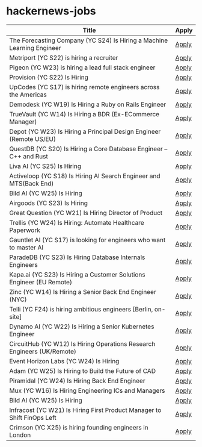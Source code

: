 # hackernews-jobs

<!-- table start -->

| Title | Apply |
|-------|-----|
| The Forecasting Company (YC S24) Is Hiring a Machine Learning Engineer | [Apply](https://www.ycombinator.com/companies/the-forecasting-company/jobs/cXJzAhA-founding-machine-learning-engineer) |
| Metriport (YC S22) is hiring a recruiter | [Apply](https://www.ycombinator.com/companies/metriport/jobs/uq6CuhA-founding-recruiter) |
| Pigeon (YC W23) is hiring a lead full stack engineer | [Apply](https://www.ycombinator.com/companies/pigeon/jobs/sjuJOg3-lead-full-stack-software-engineer-remote-us) |
| Provision (YC S22) Is Hiring | [Apply](https://www.ycombinator.com/companies/provision/jobs/JJ9fZxg-fullstack-software-engineer-in-person-toronto-canada) |
| UpCodes (YC S17) is hiring remote engineers across the Americas | [Apply](https://up.codes/careers?utm_source=HN) |
| Demodesk (YC W19) Is Hiring a Ruby on Rails Engineer | [Apply](https://demodesk.com/careers) |
| TrueVault (YC W14) Is Hiring a BDR (Ex-ECommerce Manager) | [Apply](https://www.ycombinator.com/companies/truevault/jobs/FaC8Apo-ecommerce-manager-bdr) |
| Depot (YC W23) Is Hiring a Principal Design Engineer (Remote US/EU) | [Apply](https://www.ycombinator.com/companies/depot/jobs/qg8iVTz-principal-design-engineer) |
| QuestDB (YC S20) Is Hiring a Core Database Engineer – C++ and Rust | [Apply](https://questdb.com/careers/core-database-engineer/) |
| Liva AI (YC S25) Is Hiring | [Apply](https://www.ycombinator.com/companies/liva-ai/jobs/6xM8JYU-founding-operations-lead) |
| Activeloop (YC S18) Is Hiring AI Search Engineer and MTS(Back End) | [Apply](https://careers.activeloop.ai/) |
| Bild AI (YC W25) Is Hiring | [Apply](https://www.ycombinator.com/companies/bild-ai/jobs/m2ilR5L-founding-engineer-applied-ai) |
| Airgoods (YC S23) Is Hiring | [Apply](https://airgoods.com/careers?utm_source=hacker_news) |
| Great Question (YC W21) Is Hiring Director of Product | [Apply](https://www.ycombinator.com/companies/great-question/jobs/9crdslU-director-of-product) |
| Trellis (YC W24) Is Hiring: Automate Healthcare Paperwork | [Apply](https://www.ycombinator.com/companies/trellis/jobs/C0VryYb-forward-deployed-engineers-intern-august-2025) |
| Gauntlet AI (YC S17) is looking for engineers who want to master AI | [Apply](https://apply.gauntletai.com/) |
| ParadeDB (YC S23) Is Hiring Database Internals Engineers | [Apply](https://paradedb.notion.site/?source=copy_link) |
| Kapa.ai (YC S23) Is Hiring a Customer Solutions Engineer (EU Remote) | [Apply](https://www.ycombinator.com/companies/kapa-ai/jobs/mHIFJVz-support-engineer) |
| Zinc (YC W14) Is Hiring a Senior Back End Engineer (NYC) | [Apply](https://app.dover.com/apply/Zinc/4d32fdb9-c3e6-4f84-a4a2-12c80018fe8f/?rs=76643084) |
| Telli (YC F24) is hiring ambitious engineers [Berlin, on-site] | [Apply](https://hi.telli.com/join-us) |
| Dynamo AI (YC W22) Is Hiring a Senior Kubernetes Engineer | [Apply](https://www.ycombinator.com/companies/dynamo-ai/jobs/fU1oC9q-senior-kubernetes-engineer) |
| CircuitHub (YC W12) Is Hiring Operations Research Engineers (UK/Remote) | [Apply](https://www.ycombinator.com/companies/circuithub/jobs/UM1QSjZ-operations-research-engineer) |
| Event Horizon Labs (YC W24) Is Hiring | [Apply](https://www.ycombinator.com/companies/event-horizon-labs/jobs/U6oyyKZ-founding-engineer-at-event-horizon-labs) |
| Adam (YC W25) Is Hiring to Build the Future of CAD | [Apply](https://www.ycombinator.com/companies/adam/jobs/q6td4uk-founding-engineer) |
| Piramidal (YC W24) Is Hiring Back End Engineer | [Apply](https://www.ycombinator.com/companies/piramidal/jobs/1HvdaXs-full-stack-engineer-platform) |
| Mux (YC W16) Is Hiring Engineering ICs and Managers | [Apply](https://mux.com/jobs) |
| Bild AI (YC W25) Is Hiring | [Apply](https://www.ycombinator.com/companies/bild-ai/jobs/m2ilR5L-founding-engineer-applied-ai) |
| Infracost (YC W21) Is Hiring First Product Manager to Shift FinOps Left | [Apply](https://www.ycombinator.com/companies/infracost/jobs/ukwJ299-senior-product-manager) |
| Crimson (YC X25) is hiring founding engineers in London | [Apply](https://www.ycombinator.com/companies/crimson/jobs/kCikzj1-founding-engineer-full-stack) |

<!-- table end -->
